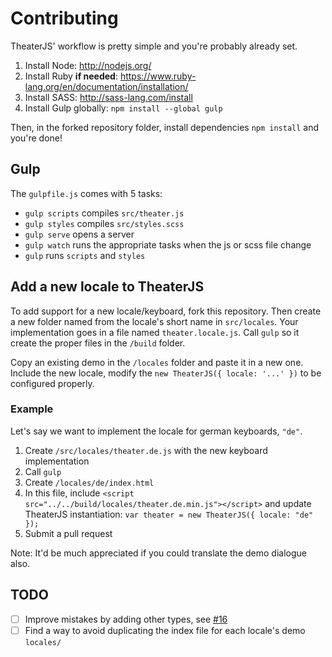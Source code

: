 # Contributing

TheaterJS' workflow is pretty simple and you're probably already set.

1. Install Node: http://nodejs.org/
2. Install Ruby **if needed**: https://www.ruby-lang.org/en/documentation/installation/
3. Install SASS: http://sass-lang.com/install
4. Install Gulp globally: `npm install --global gulp`

Then, in the forked repository folder, install dependencies `npm install` and you're done!

## Gulp

The `gulpfile.js` comes with 5 tasks:

* `gulp scripts` compiles `src/theater.js`
* `gulp styles` compiles `src/styles.scss`
* `gulp serve` opens a server
* `gulp watch` runs the appropriate tasks when the js or scss file change
* `gulp` runs `scripts` and `styles`

## Add a new locale to TheaterJS

To add support for a new locale/keyboard, fork this repository.
Then create a new folder named from the locale's short name in `src/locales`.
Your implementation goes in a file named `theater.locale.js`.
Call `gulp` so it create the proper files in the `/build` folder.

Copy an existing demo in the `/locales` folder and paste it in a new one.
Include the new locale, modify the `new TheaterJS({ locale: '...' })` to be configured properly.

### Example

Let's say we want to implement the locale for german keyboards, `"de"`.

1. Create `/src/locales/theater.de.js` with the new keyboard implementation
2. Call `gulp`
3. Create `/locales/de/index.html`
4. In this file, include `<script src="../../build/locales/theater.de.min.js"></script>` and update TheaterJS instantiation: `var theater = new TheaterJS({ locale: "de" });`
6. Submit a pull request

Note: It'd be much appreciated if you could translate the demo dialogue also.

## TODO

- [ ] Improve mistakes by adding other types, see [#16](https://github.com/Zhouzi/TheaterJS/issues/16)
- [ ] Find a way to avoid duplicating the index file for each locale's demo `locales/`
